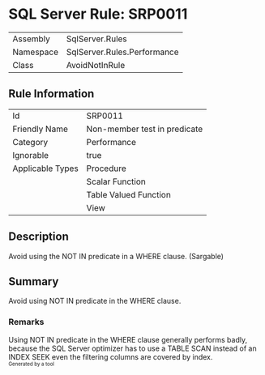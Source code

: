 # SQL Server Rule: SRP0011
  
|    |    |
|----|----|
| Assembly | SqlServer.Rules |
| Namespace | SqlServer.Rules.Performance |
| Class | AvoidNotInRule |
  
## Rule Information
  
|    |    |
|----|----|
| Id | SRP0011 |
| Friendly Name | Non-member test in predicate |
| Category | Performance |
| Ignorable | true |
| Applicable Types | Procedure  |
|   | Scalar Function |
|   | Table Valued Function |
|   | View |
  
## Description
  
Avoid using the NOT IN predicate in a WHERE clause. (Sargable)
  
## Summary
  
Avoid using NOT IN predicate in the WHERE clause.
  
### Remarks
  
Using NOT IN predicate in the WHERE clause generally performs badly, because the SQL Server
optimizer has to use a TABLE SCAN instead of an INDEX SEEK even the filtering columns are
covered by index.  
<sub><sup>Generated by a tool</sup></sub>
